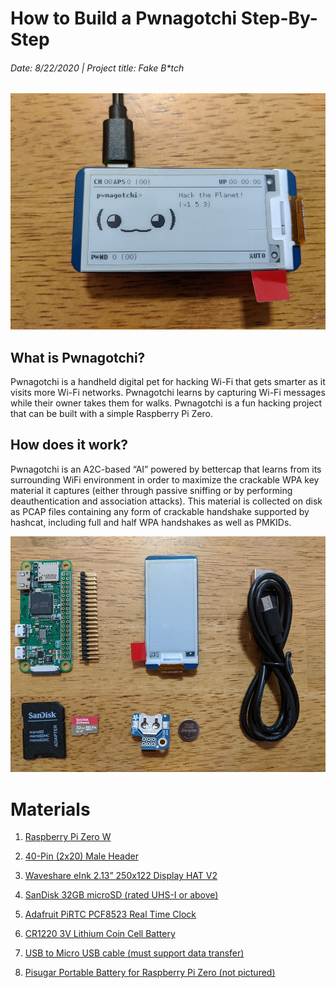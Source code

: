 # How to Build a Pwnagotchi Step-By-Step
###### Date: 8/22/2020 | Project title: Fake B*tch

![Image of Pwnagotchi](1_pwnagotchi.jpg)

## What is Pwnagotchi?
Pwnagotchi is a handheld digital pet for hacking Wi-Fi that gets smarter as it visits more Wi-Fi networks. Pwnagotchi learns by capturing Wi-Fi messages while their owner takes them for walks. Pwnagotchi is a fun hacking project that can be built with a simple Raspberry Pi Zero. 

## How does it work?
Pwnagotchi is an A2C-based “AI” powered by bettercap that learns from its surrounding WiFi environment in order to maximize the crackable WPA key material it captures (either through passive sniffing or by performing deauthentication and association attacks). This material is collected on disk as PCAP files containing any form of crackable handshake supported by hashcat, including full and half WPA handshakes as well as PMKIDs.

![Image of Materials](2_materials.jpg)


# Materials

1. [Raspberry Pi Zero W](https://www.raspberrypi.org/products/raspberry-pi-zero-w/)

2. [40-Pin (2x20) Male Header](https://www.amazon.com/Frienda-Break-Away-Connector-Compatible-Raspberry/dp/B083DYVWDN/ref=sr_1_5?dchild=1&keywords=40-Pin+%282+x+20%29+Male+Header&qid=1598122986&sr=8-5)

3. [Waveshare eInk 2.13” 250x122 Display HAT V2](https://www.amazon.com/gp/product/B07P9T64BK/ref=ppx_yo_dt_b_asin_title_o02_s00?ie=UTF8&psc=1)

4. [SanDisk 32GB microSD (rated UHS-I or above)](https://www.amazon.com/gp/product/B06XWMQ81P/ref=ppx_yo_dt_b_asin_title_o01_s00?ie=UTF8&psc=1) 

5. [Adafruit PiRTC PCF8523 Real Time Clock](https://www.amazon.com/Adafruit-PiRTC-PCF8523-Raspberry-ADA3386/dp/B072DWKDW9/ref=sr_1_2?dchild=1&keywords=PiRTC&qid=1598123293&s=electronics&sr=1-2) 

6. [CR1220 3V Lithium Coin Cell Battery](https://www.amazon.com/Energizer-CR1220-Drain-lithuim-Battery/dp/B003CU3E2Q/ref=pd_bxgy_img_2/131-4843813-0186558?_encoding=UTF8&pd_rd_i=B003CU3E2Q&pd_rd_r=40337046-8cdb-49fe-9740-c4c6ea91b4cb&pd_rd_w=Eg4Kz&pd_rd_wg=hBgCj&pf_rd_p=ce6c479b-ef53-49a6-845b-bbbf35c28dd3&pf_rd_r=W8GD07CM886MWRTMX320&psc=1&refRID=W8GD07CM886MWRTMX320) 

7. [USB to Micro USB cable (must support data transfer)]() 

8. [Pisugar Portable Battery for Raspberry Pi Zero (not pictured)](https://www.amazon.com/gp/product/B07RC649ZC/ref=ppx_yo_dt_b_asin_title_o00_s00?ie=UTF8&psc=1) 
